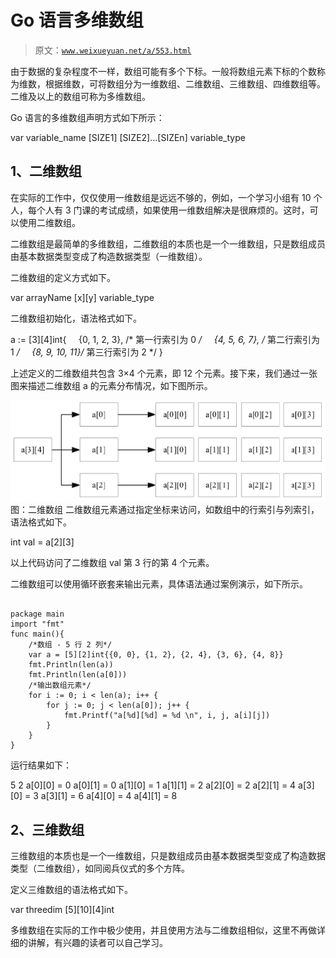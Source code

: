 # Go 语言多维数组

> 原文：[`www.weixueyuan.net/a/553.html`](http://www.weixueyuan.net/a/553.html)

由于数据的复杂程度不一样，数组可能有多个下标。一般将数组元素下标的个数称为维数，根据维数，可将数组分为一维数组、二维数组、三维数组、四维数组等。二维及以上的数组可称为多维数组。

Go 语言的多维数组声明方式如下所示：

var variable_name [SIZE1] [SIZE2]...[SIZEn] variable_type

## 1、二维数组

在实际的工作中，仅仅使用一维数组是远远不够的，例如，一个学习小组有 10 个人，每个人有 3 门课的考试成绩，如果使用一维数组解决是很麻烦的。这时，可以使用二维数组。

二维数组是最简单的多维数组，二维数组的本质也是一个一维数组，只是数组成员由基本数据类型变成了构造数据类型（一维数组）。

二维数组的定义方式如下。

var arrayName [x][y] variable_type

二维数组初始化，语法格式如下。

a := [3][4]int{
    {0, 1, 2, 3}, /* 第一行索引为 0 */
    {4, 5, 6, 7}, /* 第二行索引为 1 */
    {8, 9, 10, 11}/* 第三行索引为 2 */
}

上述定义的二维数组共包含 3×4 个元素，即 12 个元素。接下来，我们通过一张图来描述二维数组 a 的元素分布情况，如下图所示。

![二维数组](img/78245e2abcade0d6f33d44e49019afdd.png)
图：二维数组
二维数组元素通过指定坐标来访问，如数组中的行索引与列索引，语法格式如下。

int val = a[2][3]

以上代码访问了二维数组 val 第 3 行的第 4 个元素。

二维数组可以使用循环嵌套来输出元素，具体语法通过案例演示，如下所示。

```

package main
import "fmt"
func main(){
    /*数组 - 5 行 2 列*/
    var a = [5][2]int{{0, 0}, {1, 2}, {2, 4}, {3, 6}, {4, 8}}
    fmt.Println(len(a))
    fmt.Println(len(a[0]))
    /*输出数组元素*/
    for i := 0; i < len(a); i++ {
        for j := 0; j < len(a[0]); j++ {
            fmt.Printf("a[%d][%d] = %d \n", i, j, a[i][j])
        }
    }
}
```

运行结果如下：

5
2
a[0][0] = 0
a[0][1] = 0
a[1][0] = 1
a[1][1] = 2
a[2][0] = 2
a[2][1] = 4
a[3][0] = 3
a[3][1] = 6
a[4][0] = 4
a[4][1] = 8

## 2、三维数组

三维数组的本质也是一个一维数组，只是数组成员由基本数据类型变成了构造数据类型（二维数组），如同阅兵仪式的多个方阵。

定义三维数组的语法格式如下。

var threedim [5][10][4]int

多维数组在实际的工作中极少使用，并且使用方法与二维数组相似，这里不再做详细的讲解，有兴趣的读者可以自己学习。
